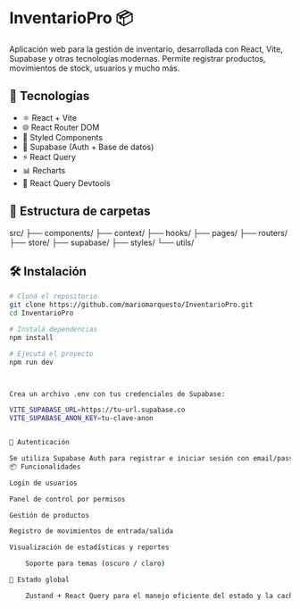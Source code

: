 # InventarioPro 📦

Aplicación web para la gestión de inventario, desarrollada con React, Vite, Supabase y otras tecnologías modernas. Permite registrar productos, movimientos de stock, usuarios y mucho más.

## 🚀 Tecnologías

- ⚛️ React + Vite
- 🌐 React Router DOM
- 🎨 Styled Components
- 💬 Supabase (Auth + Base de datos)
- ⚡ React Query
- 📊 Recharts
- 🧪 React Query Devtools

## 📁 Estructura de carpetas

src/
├── components/
├── context/
├── hooks/
├── pages/
├── routers/
├── store/
├── supabase/
├── styles/
└── utils/



## 🛠️ Instalación

```bash
# Cloná el repositorio
git clone https://github.com/mariomarquesto/InventarioPro.git
cd InventarioPro

# Instalá dependencias
npm install

# Ejecutá el proyecto
npm run dev



Crea un archivo .env con tus credenciales de Supabase:

VITE_SUPABASE_URL=https://tu-url.supabase.co
VITE_SUPABASE_ANON_KEY=tu-clave-anon


🔐 Autenticación

Se utiliza Supabase Auth para registrar e iniciar sesión con email/password.
📦 Funcionalidades

Login de usuarios

Panel de control por permisos

Gestión de productos

Registro de movimientos de entrada/salida

Visualización de estadísticas y reportes

    Soporte para temas (oscuro / claro)

🧠 Estado global

    Zustand + React Query para el manejo eficiente del estado y la cache.

